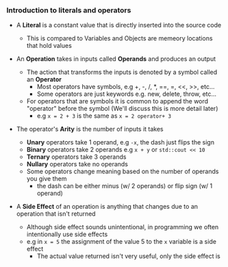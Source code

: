 ### Introduction to literals and operators

- A **Literal** is a constant value that is directly inserted into the source code
    - This is compared to Variables and Objects are memeory locations that hold values

- An **Operation** takes in inputs called **Operands** and produces an output
    - The action that transforms the inputs is denoted by a symbol called an **Operator**
        - Most operators have symbols, e.g +, -, /, *, ==, =, <<, >>, etc...
        - Some operators are just keywords e.g. new, delete, throw, etc... 
    - For operators that are symbols it is common to append the word "operator" before the symbol (We'll discuss this is more detail later)
        - e.g `x = 2 + 3` is the same as `x = 2 operator+ 3`

- The operator's **Arity** is the number of inputs it takes
    - **Unary** operators take 1 operand, e.g `-x`, the dash just flips the sign
    - **Binary** operators take 2 operands e.g `x + y` or `std::cout << 10`
    - **Ternary** operators take 3 operands
    - **Nullary** operators take no operands
    - Some operators change meaning based on the number of operands you give them
        - the dash can be either minus (w/ 2 operands) or flip sign (w/ 1 operand)

- A **Side Effect** of an operation is anything that changes due to an operation that isn't returned
    - Although side effect sounds unintentional, in programming we often intentionally use side effects
    - e.g in `x = 5` the assignment of the value 5 to the `x` variable is a side effect
        - The actual value returned isn't very useful, only the side effect is
